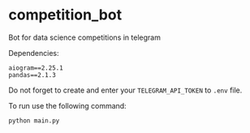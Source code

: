# competition_bot
Bot for data science competitions in telegram

Dependencies:
```
aiogram==2.25.1
pandas==2.1.3
```

Do not forget to create and enter your `TELEGRAM_API_TOKEN` to `.env` file.

To run use the following command:
```
python main.py
```
